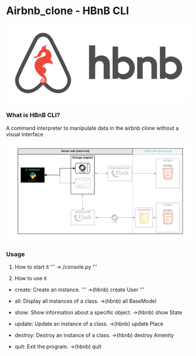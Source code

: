 # Airbnb_clone - HBnB CLI

![hbnb](./assets/hbnb.png)

### What is HBnB CLI?

A command interpreter to manipulate data in the airbnb clone without a visual interface

![hbnb cli](./assets/815046647d23428a14ca.png)

### Usage
1. How to start it
'''
    ->./console.py
'''

2. How to use it

* create: Create an instance.
'''
    ->(hbnb) create User
'''

* all: Display all instances of a class.
    ->(hbnb) all BaseModel

* show: Show information about a specific object.
    ->(hbnb) show State <unique id>

* update: Update an instance of a class.
    ->(hbnb) update Place <unique id> <attribute name> <attribute value>

* destroy: Destroy an instance of a class.
    ->(hbnb) destroy Amenity <unique id>

* quit: Exit the program.
    ->(hbnb) quit
